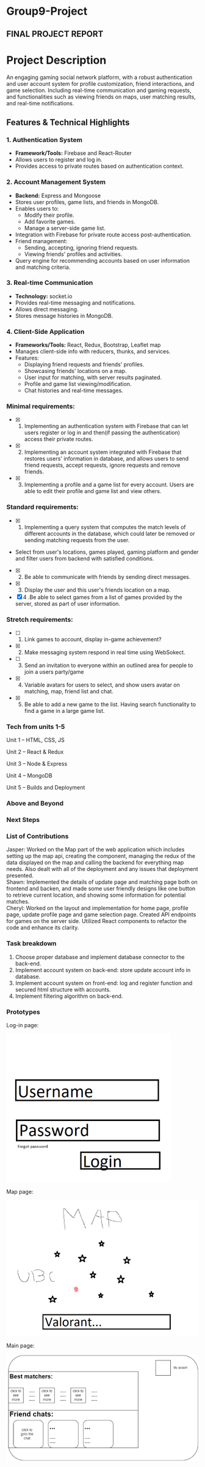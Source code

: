 # Group9-Project
## FINAL PROJECT REPORT

# Project Description

An engaging gaming social network platform, with a robust authentication and user account system for profile customization, friend interactions, and game selection. Including real-time communication and gaming requests, and functionalities such as viewing friends on maps, user matching results, and real-time notifications.

## Features & Technical Highlights

### 1. Authentication System
- **Framework/Tools:** Firebase and React-Router
- Allows users to register and log in.
- Provides access to private routes based on authentication context.

### 2. Account Management System
- **Backend:** Express and Mongoose
- Stores user profiles, game lists, and friends in MongoDB.
- Enables users to:
  - Modify their profile.
  - Add favorite games.
  - Manage a server-side game list.
- Integration with Firebase for private route access post-authentication.
- Friend management:
  - Sending, accepting, ignoring friend requests.
  - Viewing friends' profiles and activities.
- Query engine for recommending accounts based on user information and matching criteria.

### 3. Real-time Communication
- **Technology:** socket.io
- Provides real-time messaging and notifications.
- Allows direct messaging.
- Stores message histories in MongoDB.

### 4. Client-Side Application
- **Frameworks/Tools:** React, Redux, Bootstrap, Leaflet map
- Manages client-side info with reducers, thunks, and services.
- Features:
  - Displaying friend requests and friends' profiles.
  - Showcasing friends' locations on a map.
  - User input for matching, with server results paginated.
  - Profile and game list viewing/modification.
  - Chat histories and real-time messages.

### Minimal requirements:
- [x] 1. Implementing an authentication system with Firebase that can let users register or log in and then(if passing the authentication) access their private routes.
- [x] 2. Implementing an account system integrated with Firebase that restores users' information in database, and allows users to send friend requests, accept requests, ignore requests and remove friends.
- [x] 3. Implementing a profile and a game list for every account. Users are able to edit their profile and game list and view others.

### Standard requirements:
- [x] 1. Implementing a query system that computes the match levels of different accounts in the database, which could later be removed or sending matching requests from the user.
- Select from user's locations, games played, gaming platform and gender and filter users from backend with satisfied conditions.
- [x] 2. Be able to communicate with friends by sending direct messages.
- [x] 3. Display the user and this user's friends location on a map.
- [x] 4 .Be able to select games from a list of games provided by the server, stored as part of user information.

### Stretch requirements:
- [ ] 1. Link games to account, display in-game achievement?
- [x] 2. Make messaging system respond in real time using WebSokect.
- [ ] 3. Send an invitation to everyone within an outlined area for people to join a users party/game
- [x] 4. Variable avatars for users to select, and show users avatar on matching, map, friend list and chat.
- [x] 5. Be able to add a new game to the list. Having search functionality to find a game in a large game list.

### Tech from units 1-5
Unit 1 – HTML, CSS, JS

Unit 2 – React & Redux

Unit 3 – Node & Express

Unit 4 – MongoDB

Unit 5 – Builds and Deployment
### Above and Beyond

### Next Steps

### List of Contributions
Jasper: Worked on the Map part of the web application which includes setting up the map api, creating the component, managing the redux of the data displayed on the map and calling the backend for everything map needs. Also dealt with all of the deployment and any issues that deployment presented. 
 <br> Shawn: Implemented the details of update page and matching page both on frontend and backen, and made some user friendly designs like one button to retrieve current location, and showing some information for potential matches. 
 <br> Cheryl: Worked on the layout and implementation for home page, profile page, update profile page and game selection page. Created API endpoints for games on the server side. Utilized React components to refactor the code and enhance its clarity.

### Task breakdown
1. Choose proper database and implement database connector to the back-end.
2. Implement account system on back-end: store update account info in database.
3. Implement account system on front-end: log and register function and secured html structure with accounts.
4. Implement filtering algorithm on back-end.

### Prototypes 

Log-in page:

![Log-in page](./img/page1.png)

Map page:

![map page](./img/page2.png)

Main page:

![main page](./img/page3.png)
